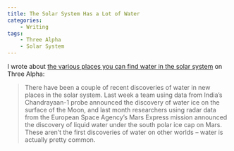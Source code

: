 ```yaml
---
title: The Solar System Has a Lot of Water
categories:
    - Writing
tags:
    - Three Alpha
    - Solar System
---
```


I wrote about [the various places you can find water in the solar
system](https://three-alpha.space/the-solar-system-has-a-lot-of-water/) on Three
Alpha:

> There have been a couple of recent discoveries of water in new places in the
> solar system. Last week a team using data from India’s Chandrayaan-1 probe
> announced the discovery of water ice on the surface of the Moon, and last
> month researchers using radar data from the European Space Agency’s Mars
> Express mission announced the discovery of liquid water under the south polar
> ice cap on Mars. These aren’t the first discoveries of water on other worlds –
> water is actually pretty common.
